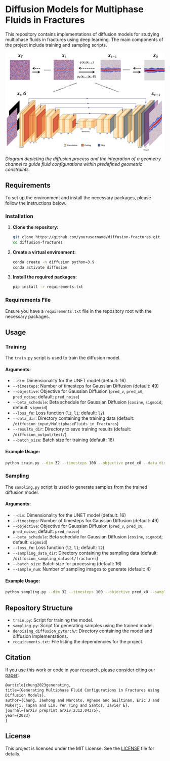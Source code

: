 # Diffusion Models for Multiphase Fluids in Fractures

This repository contains implementations of diffusion models for studying multiphase fluids in fractures using deep learning. The main components of the project include training and sampling scripts.

![Workflow](./readme/Diffusion_process.png)
*Diagram depicting the diffusion process and the integration of a geometry channel to guide fluid configurations within predefined geometric constraints.*

## Requirements

To set up the environment and install the necessary packages, please follow the instructions below.

### Installation

1. **Clone the repository:**

    ```sh
    git clone https://github.com/yourusername/diffusion-fractures.git
    cd diffusion-fractures
    ```

2. **Create a virtual environment:**

    ```sh
    conda create -n diffusion python=3.9
    conda activate diffusion
    ```

3. **Install the required packages:**

    ```sh
    pip install -r requirements.txt
    ```

### Requirements File

Ensure you have a `requirements.txt` file in the repository root with the necessary packages.

## Usage

### Training

The `train.py` script is used to train the diffusion model.

#### Arguments:

- `--dim`: Dimensionality for the UNET model (default: 16)
- `--timesteps`: Number of timesteps for Gaussian Diffusion (default: 49)
- `--objective`: Objective for Gaussian Diffusion (`pred_v`, `pred_x0`, `pred_noise`; default: `pred_noise`)
- `--beta_schedule`: Beta schedule for Gaussian Diffusion (`cosine`, `sigmoid`; default: `sigmoid`)
- `--loss_fn`: Loss function (`l2`, `l1`; default: `l2`)
- `--data_dir`: Directory containing the training data (default: `/diffusion_input/MultiphaseFluids_in_Fractures`)
- `--results_dir`: Directory to save training results (default: `/diffusion_output/test/`)
- `--batch_size`: Batch size for training (default: 16)

#### Example Usage: 

```sh
python train.py --dim 32 --timesteps 100 --objective pred_x0 --data_dir /path/to/data --results_dir /path/to/results
```

### Sampling

The `sampling.py` script is used to generate samples from the trained diffusion model.

#### Arguments:

- `--dim`: Dimensionality for the UNET model (default: 16)
- `--timesteps`: Number of timesteps for Gaussian Diffusion (default: 49)
- `--objective`: Objective for Gaussian Diffusion (`pred_v`, `pred_x0`, `pred_noise`; default: `pred_noise`)
- `--beta_schedule`: Beta schedule for Gaussian Diffusion (`cosine`, `sigmoid`; default: `sigmoid`)
- `--loss_fn`: Loss function (`l2`, `l1`; default: `l2`)
- `--sampling_data_dir`: Directory containing the sampling data (default: `/diffusion_sampling_dataset/fractures`)
- `--batch_size`: Batch size for processing (default: 16)
- `--sample_num`: Number of sampling images to generate (default: 4)

#### Example Usage:

```sh
python sampling.py --dim 32 --timesteps 100 --objective pred_x0 --sampling_data_dir /path/to/sampling_data --sample_num 10
```

## Repository Structure

- `train.py`: Script for training the model.
- `sampling.py`: Script for generating samples using the trained model.
- `denoising_diffusion_pytorch/`: Directory containing the model and diffusion implementations.
- `requirements.txt`: File listing the dependencies for the project.

## Citation
If you use this work or code in your research, please consider citing our [paper](https://arxiv.org/html/2312.04375v1):

    
    @article{chung2023generating,
    title={Generating Multiphase Fluid Configurations in Fractures using Diffusion Models},
    author={Chung, Jaehong and Marcato, Agnese and Guiltinan, Eric J and Mukerji, Tapan and Lin, Yen Ting and Santos, Javier E},
    journal={arXiv preprint arXiv:2312.04375},
    year={2023}
    }

## License

This project is licensed under the MIT License. See the [LICENSE](./readme/MIT%20License.md) file for details.

